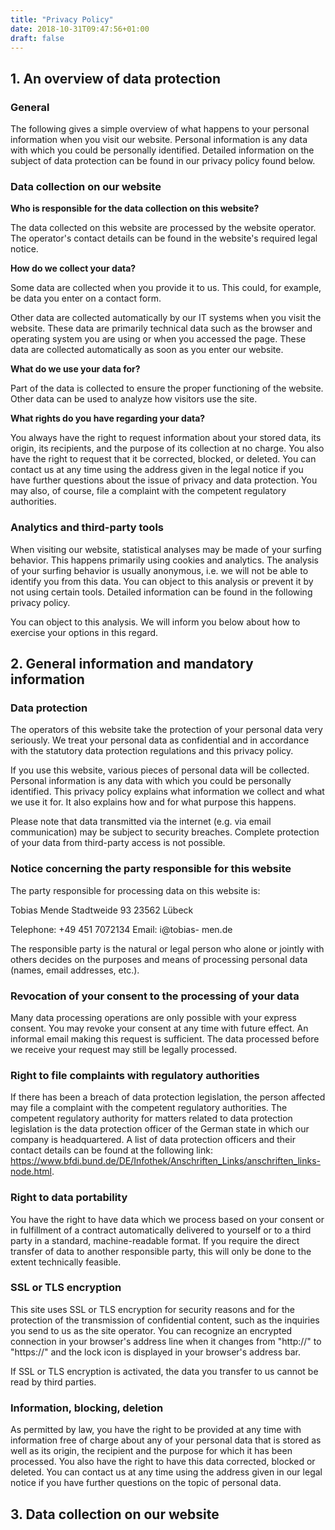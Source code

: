 ```yaml
---
title: "Privacy Policy"
date: 2018-10-31T09:47:56+01:00
draft: false
---
```



<h2>1. An overview of data protection</h2>
<h3>General</h3>
The following gives a simple overview of what happens to your personal information when you visit our website. Personal information is any data with which you could be personally identified. Detailed information on the subject of data protection can be found in our privacy policy found below.
<h3>Data collection on our website</h3>
<strong>Who is responsible for the data collection on this website?</strong>

The data collected on this website are processed by the website operator. The operator's contact details can be found in the website's required legal notice.

<strong>How do we collect your data?</strong>

Some data are collected when you provide it to us. This could, for example, be data you enter on a contact form.

Other data are collected automatically by our IT systems when you visit the website. These data are primarily technical data such as the browser and operating system you are using or when you accessed the page. These data are collected automatically as soon as you enter our website.

<strong>What do we use your data for?</strong>

Part of the data is collected to ensure the proper functioning of the website. Other data can be used to analyze how visitors use the site.

<strong>What rights do you have regarding your data?</strong>

You always have the right to request information about your stored data, its origin, its recipients, and the purpose of its collection at no charge. You also have the right to request that it be corrected, blocked, or deleted. You can contact us at any time using the address given in the legal notice if you have further questions about the issue of privacy and data protection. You may also, of course, file a complaint with the competent regulatory authorities.
<h3>Analytics and third-party tools</h3>
When visiting our website, statistical analyses may be made of your surfing behavior. This happens primarily using cookies and analytics. The analysis of your surfing behavior is usually anonymous, i.e. we will not be able to identify you from this data. You can object to this analysis or prevent it by not using certain tools. Detailed information can be found in the following privacy policy.

You can object to this analysis. We will inform you below about how to exercise your options in this regard.
<h2>2. General information and mandatory information</h2>
<h3>Data protection</h3>
The operators of this website take the protection of your personal data very seriously. We treat your personal data as confidential and in accordance with the statutory data protection regulations and this privacy policy.

If you use this website, various pieces of personal data will be collected. Personal information is any data with which you could be personally identified. This privacy policy explains what information we collect and what we use it for. It also explains how and for what purpose this happens.

Please note that data transmitted via the internet (e.g. via email communication) may be subject to security breaches. Complete protection of your data from third-party access is not possible.
<h3>Notice concerning the party responsible for this website</h3>
The party responsible for processing data on this website is:

Tobias Mende
Stadtweide 93
23562 Lübeck

Telephone: +49 451 7072134
Email: i@tobias- men.de

The responsible party is the natural or legal person who alone or jointly with others decides on the purposes and means of processing personal data (names, email addresses, etc.).
<h3>Revocation of your consent to the processing of your data</h3>
Many data processing operations are only possible with your express consent. You may revoke your consent at any time with
future effect. An informal email making this request is sufficient. The data processed before we receive your request may still be legally processed.
<h3>Right to file complaints with regulatory authorities</h3>
If there has been a breach of data protection legislation, the person affected may file a complaint with the competent regulatory authorities. The competent regulatory authority for matters related to data protection legislation is the data protection officer of the German state in which our company is headquartered. A list of data protection officers and their contact details can be found at the following link: <a href="https://www.bfdi.bund.de/DE/Infothek/Anschriften_Links/anschriften_links- node.html" target="_blank" rel="noopener">https://www.bfdi.bund.de/DE/Infothek/Anschriften_Links/anschriften_links- node.html</a>.
<h3>Right to data portability</h3>
You have the right to have data which we process based on your consent or in fulfillment of a contract automatically delivered to yourself or to a third party in a standard, machine-readable format. If you require the direct transfer of data to another responsible party, this will only be done to the extent technically feasible.
<h3>SSL or TLS encryption</h3>
This site uses SSL or TLS encryption for security reasons and for the protection of the transmission of confidential content, such as the inquiries you send to us as the site operator. You can recognize an encrypted connection in your browser's address line when it changes from "http://" to "https://" and the lock icon is displayed in your browser's address bar.

If SSL or TLS encryption is activated, the data you transfer to us cannot be read by third parties.
<h3>Information, blocking, deletion</h3>
As permitted by law, you have the right to be provided at any time with information free of charge about any of your personal data that is stored as well as its origin, the recipient and the purpose for which it has been processed. You also have the right to have this data corrected, blocked or deleted. You can contact us at any time using the address given in our legal notice if you have further questions on the topic of personal data.
<h2>3. Data collection on our website</h2>